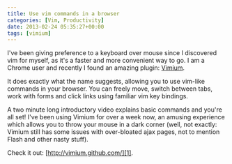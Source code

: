 ```yaml
---
title: Use vim commands in a browser
categories: [Vim, Productivity]
date: 2013-02-24 05:35:27+00:00
tags: [vimium]
---
```


I've been giving preference to a keyboard over mouse since I discovered vim for
myself, as it's a faster and more convenient way to go. I am a Chrome user and
recently I found an amazing plugin: [Vimium][1].

It does exactly what the name suggests, allowing you to use vim-like commands
in your browser. You can freely move, switch between tabs, work with forms and
click links using familiar vim key bindings.

A two minute long introductory video explains basic commands and you're all
set! I've been using Vimium for over a week now, an amusing experience which
allows you to throw your mouse in a dark corner (well, not exactly: Vimium
still has some issues with over-bloated ajax pages, not to mention Flash and
other nasty stuff).

Check it out: [http://vimium.github.com/][1].

[1]: http://vimium.github.com
